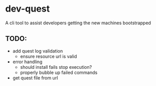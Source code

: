 # dev-quest

A cli tool to assist developers getting the new machines bootstrapped

## TODO:
- add quest log validation
  - ensure resource url is valid
- error handling
  - should install fails stop execution?
  - properly bubble up failed commands
- get quest file from url
